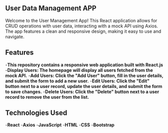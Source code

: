## User Data Management APP

Welcome to the User Management App! This React application allows for CRUD operations with user data, interacting with a mock API using Axios. The app features a clean and responsive design, making it easy to use and navigate.

## Features

-**This repository contains a responsive web application built with React.js**
-**Display Users: The homepage will display all users fetched from the mock API.**
-**Add Users: Click the "Add User" button, fill in the user details, and submit the form to add a new user.**
-**Edit Users: Click the "Edit" button next to a user record, update the user details, and submit the form to save changes.**
-**Delete Users: Click the "Delete" button next to a user record to remove the user from the list.**

## Technologies Used

-**React**
-**Axios**
-**JavaScript**
-**HTML**
-**CSS**
-**Bootstrap**







